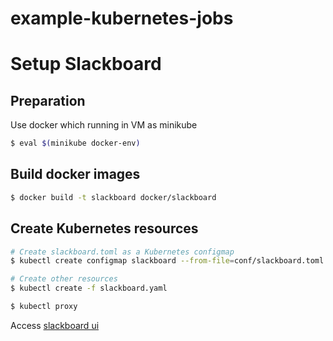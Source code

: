 example-kubernetes-jobs
=======================

# Setup Slackboard

## Preparation

Use docker which running in VM as minikube

```sh
$ eval $(minikube docker-env)
```

## Build docker images

```sh
$ docker build -t slackboard docker/slackboard
```

## Create Kubernetes resources

```sh
# Create slackboard.toml as a Kubernetes configmap
$ kubectl create configmap slackboard --from-file=conf/slackboard.toml

# Create other resources
$ kubectl create -f slackboard.yaml
```

```sh
$ kubectl proxy
```

Access [slackboard ui](http://127.0.0.1:8001/api/v1/namespaces/default/services/slackboard:29800/proxy/ui/)
